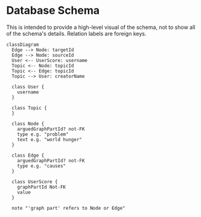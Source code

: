 # Database Schema

This is intended to provide a high-level visual of the schema, not to show all of the schema's details. Relation labels are foreign keys.

```mermaid
classDiagram
  Edge --> Node: targetId
  Edge --> Node: sourceId
  User <-- UserScore: username
  Topic <-- Node: topicId
  Topic <-- Edge: topicId
  Topic --> User: creatorName

  class User {
    username
  }

  class Topic {
  }

  class Node {
    arguedGraphPartId? not-FK
    type e.g. "problem"
    text e.g. "world hunger"
  }

  class Edge {
    arguedGraphPartId? not-FK
    type e.g. "causes"
  }

  class UserScore {
    graphPartId Not-FK
    value
  }

  note "'graph part' refers to Node or Edge"
```
